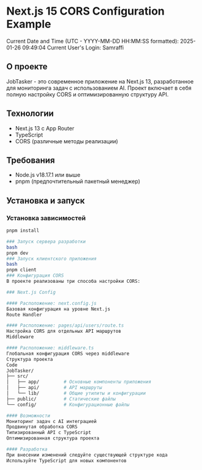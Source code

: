 # Next.js 15 CORS Configuration Example

Current Date and Time (UTC - YYYY-MM-DD HH:MM:SS formatted): 2025-01-26 09:49:04
Current User's Login: Samraffi

## О проекте

JobTasker - это современное приложение на Next.js 13, разработанное для мониторинга задач с использованием AI. Проект включает в себя полную настройку CORS и оптимизированную структуру API.

## Технологии
- Next.js 13 с App Router
- TypeScript
- CORS (различные методы реализации)

## Требования
- Node.js v18.17.1 или выше
- pnpm (предпочтительный пакетный менеджер)

## Установка и запуск

### Установка зависимостей
```bash
pnpm install

### Запуск сервера разработки
bash
pnpm dev
### Запуск клиентского приложения
bash
pnpm client
### Конфигурация CORS
В проекте реализованы три способа настройки CORS:

### Next.js Config

#### Расположение: next.config.js
Базовая конфигурация на уровне Next.js
Route Handler

#### Расположение: pages/api/users/route.ts
Настройка CORS для отдельных API маршрутов
Middleware

#### Расположение: middleware.ts
Глобальная конфигурация CORS через middleware
Структура проекта
Code
JobTasker/
├── src/
│   ├── app/         # Основные компоненты приложения
│   ├── api/         # API маршруты
│   └── lib/         # Общие утилиты и конфигурации
├── public/          # Статические файлы
└── config/          # Конфигурационные файлы

#### Возможности
Мониторинг задач с AI интеграцией
Продвинутая обработка CORS
Типизированный API с TypeScript
Оптимизированная структура проекта

#### Разработка
При внесении изменений следуйте существующей структуре кода
Используйте TypeScript для новых компонентов
